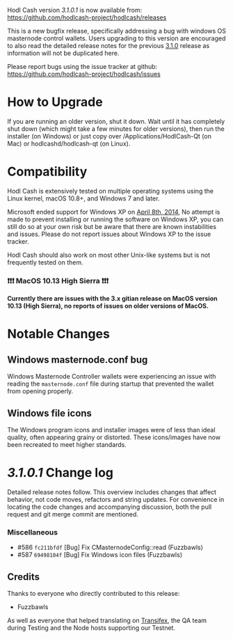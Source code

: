 Hodl Cash version *3.1.0.1* is now available from:  <https://github.com/hodlcash-project/hodlcash/releases>

This is a new bugfix release, specifically addressing a bug with windows OS masternode control wallets. Users upgrading to this version are encouraged to also read the detailed release notes for the previous [3.1.0](https://github.com/HodlCash-Project/HodlCash/releases/tag/v3.1.0) release as information will not be duplicated here.

Please report bugs using the issue tracker at github: <https://github.com/hodlcash-project/hodlcash/issues>

How to Upgrade
==============

If you are running an older version, shut it down. Wait until it has completely shut down (which might take a few minutes for older versions), then run the installer (on Windows) or just copy over /Applications/HodlCash-Qt (on Mac) or hodlcashd/hodlcash-qt (on Linux).


Compatibility
==============

Hodl Cash is extensively tested on multiple operating systems using the Linux kernel, macOS 10.8+, and Windows 7 and later.

Microsoft ended support for Windows XP on [April 8th, 2014](https://www.microsoft.com/en-us/WindowsForBusiness/end-of-xp-support), No attempt is made to prevent installing or running the software on Windows XP, you can still do so at your own risk but be aware that there are known instabilities and issues. Please do not report issues about Windows XP to the issue tracker.

Hodl Cash should also work on most other Unix-like systems but is not frequently tested on them.

### :exclamation::exclamation::exclamation: MacOS 10.13 High Sierra :exclamation::exclamation::exclamation:

**Currently there are issues with the 3.x gitian release on MacOS version 10.13 (High Sierra), no reports of issues on older versions of MacOS.**

 
Notable Changes
==============

Windows masternode.conf bug
--------------

Windows Masternode Controller wallets were experiencing an issue with reading the `masternode.conf` file during startup that prevented the wallet from opening properly. 

Windows file icons
-------------

The Windows program icons and installer images were of less than ideal quality, often appearing grainy or distorted. These icons/images have now been recreated to meet higher standards.

*3.1.0.1* Change log
==============

Detailed release notes follow. This overview includes changes that affect behavior, not code moves, refactors and string updates. For convenience in locating the code changes and accompanying discussion, both the pull request and git merge commit are mentioned.

### Miscellaneous
- #586 `fc211bfdf` [Bug] Fix CMasternodeConfig::read (Fuzzbawls)
- #587 `69498104f` [Bug] Fix Windows icon files (Fuzzbawls)

## Credits

Thanks to everyone who directly contributed to this release:
- Fuzzbawls

As well as everyone that helped translating on [Transifex](https://www.transifex.com/projects/p/hodlcash-project-translations/), the QA team during Testing and the Node hosts supporting our Testnet.
